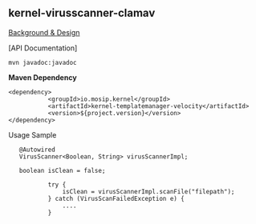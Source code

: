 ## kernel-virusscanner-clamav

 
[Background & Design](../../docs/design/kernel/kernel-virusscanner.md)
 

[API Documentation]
 
 ```
 mvn javadoc:javadoc

 ```
 
 
 **Maven Dependency**
 
 ```
 <dependency>
			<groupId>io.mosip.kernel</groupId>
			<artifactId>kernel-templatemanager-velocity</artifactId>
			<version>${project.version}</version>
 </dependency>
 ```
  
 
Usage Sample
 
 
 ```
	@Autowired
	VirusScanner<Boolean, String> virusScannerImpl;
	
	boolean isClean = false;

			try {
				isClean = virusScannerImpl.scanFile("filepath");
			} catch (VirusScanFailedException e) {
				....
			}
 
 ```









